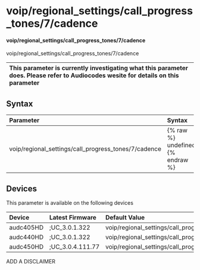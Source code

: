 ﻿---
description: voip/regional_settings/call_progress_tones/7/cadence
search: false
---

# voip/regional_settings/call_progress_tones/7/cadence

#### voip/regional_settings/call_progress_tones/7/cadence

voip/regional_settings/call_progress_tones/7/cadence


| This parameter is currently investigating what this parameter does. Please refer to Audiocodes wesite for details on this parameter | 
| :--- |

## Syntax
| Parameter | Syntax |
| :--- | :--- |
|voip/regional_settings/call_progress_tones/7/cadence | {% raw %} undefined {% endraw %}|

## Devices
This parameter is available on the following devices

| Device | Latest Firmware | Default Value |
|:---|:---|:---|
| audc405HD | ;UC_3.0.1.322 | voip/regional_settings/call_progress_tones/7/cadence=1 
| audc440HD | ;UC_3.0.1.322 | voip/regional_settings/call_progress_tones/7/cadence=1 
| audc450HD | ;UC_3.0.4.111.77 | voip/regional_settings/call_progress_tones/7/cadence=1 

ADD A DISCLAIMER
